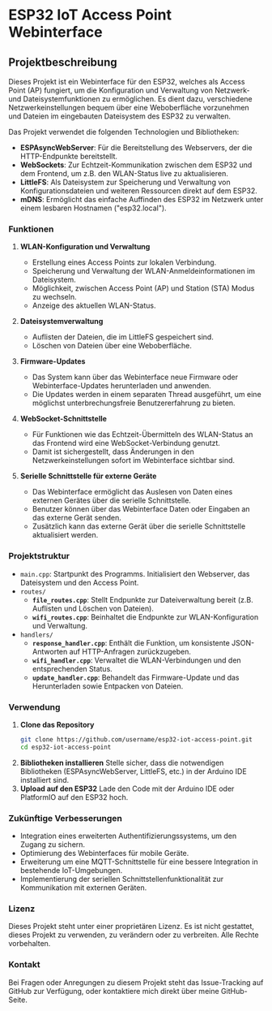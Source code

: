 # ESP32 IoT Access Point Webinterface

## Projektbeschreibung

Dieses Projekt ist ein Webinterface für den ESP32, welches als Access Point (AP) fungiert, um die Konfiguration und Verwaltung von Netzwerk- und Dateisystemfunktionen zu ermöglichen. Es dient dazu, verschiedene Netzwerkeinstellungen bequem über eine Weboberfläche vorzunehmen und Dateien im eingebauten Dateisystem des ESP32 zu verwalten.

Das Projekt verwendet die folgenden Technologien und Bibliotheken:

- **ESPAsyncWebServer**: Für die Bereitstellung des Webservers, der die HTTP-Endpunkte bereitstellt.
- **WebSockets**: Zur Echtzeit-Kommunikation zwischen dem ESP32 und dem Frontend, um z.B. den WLAN-Status live zu aktualisieren.
- **LittleFS**: Als Dateisystem zur Speicherung und Verwaltung von Konfigurationsdateien und weiteren Ressourcen direkt auf dem ESP32.
- **mDNS**: Ermöglicht das einfache Auffinden des ESP32 im Netzwerk unter einem lesbaren Hostnamen ("esp32.local").

### Funktionen

1. **WLAN-Konfiguration und Verwaltung**

   - Erstellung eines Access Points zur lokalen Verbindung.
   - Speicherung und Verwaltung der WLAN-Anmeldeinformationen im Dateisystem.
   - Möglichkeit, zwischen Access Point (AP) und Station (STA) Modus zu wechseln.
   - Anzeige des aktuellen WLAN-Status.

2. **Dateisystemverwaltung**

   - Auflisten der Dateien, die im LittleFS gespeichert sind.
   - Löschen von Dateien über eine Weboberfläche.

3. **Firmware-Updates**

   - Das System kann über das Webinterface neue Firmware oder Webinterface-Updates herunterladen und anwenden.
   - Die Updates werden in einem separaten Thread ausgeführt, um eine möglichst unterbrechungsfreie Benutzererfahrung zu bieten.

4. **WebSocket-Schnittstelle**

   - Für Funktionen wie das Echtzeit-Übermitteln des WLAN-Status an das Frontend wird eine WebSocket-Verbindung genutzt.
   - Damit ist sichergestellt, dass Änderungen in den Netzwerkeinstellungen sofort im Webinterface sichtbar sind.

5. **Serielle Schnittstelle für externe Geräte**

   - Das Webinterface ermöglicht das Auslesen von Daten eines externen Gerätes über die serielle Schnittstelle.
   - Benutzer können über das Webinterface Daten oder Eingaben an das externe Gerät senden.
   - Zusätzlich kann das externe Gerät über die serielle Schnittstelle aktualisiert werden.

### Projektstruktur

- `main.cpp`: Startpunkt des Programms. Initialisiert den Webserver, das Dateisystem und den Access Point.
- `routes/`
  - **`file_routes.cpp`**: Stellt Endpunkte zur Dateiverwaltung bereit (z.B. Auflisten und Löschen von Dateien).
  - **`wifi_routes.cpp`**: Beinhaltet die Endpunkte zur WLAN-Konfiguration und Verwaltung.
- `handlers/`
  - **`response_handler.cpp`**: Enthält die Funktion, um konsistente JSON-Antworten auf HTTP-Anfragen zurückzugeben.
  - **`wifi_handler.cpp`**: Verwaltet die WLAN-Verbindungen und den entsprechenden Status.
  - **`update_handler.cpp`**: Behandelt das Firmware-Update und das Herunterladen sowie Entpacken von Dateien.

### Verwendung

1. **Clone das Repository**
   ```bash
   git clone https://github.com/username/esp32-iot-access-point.git
   cd esp32-iot-access-point
   ```
3. **Bibliotheken installieren** Stelle sicher, dass die notwendigen Bibliotheken (ESPAsyncWebServer, LittleFS, etc.) in der Arduino IDE installiert sind.
4. **Upload auf den ESP32** Lade den Code mit der Arduino IDE oder PlatformIO auf den ESP32 hoch.

### Zukünftige Verbesserungen
   - Integration eines erweiterten Authentifizierungssystems, um den Zugang zu sichern.
   - Optimierung des Webinterfaces für mobile Geräte.
   - Erweiterung um eine MQTT-Schnittstelle für eine bessere Integration in bestehende IoT-Umgebungen.
   - Implementierung der seriellen Schnittstellenfunktionalität zur Kommunikation mit externen Geräten.

### Lizenz
Dieses Projekt steht unter einer proprietären Lizenz. Es ist nicht gestattet, dieses Projekt zu verwenden, zu verändern oder zu verbreiten. Alle Rechte vorbehalten.

### Kontakt
Bei Fragen oder Anregungen zu diesem Projekt steht das Issue-Tracking auf GitHub zur Verfügung, oder kontaktiere mich direkt über meine GitHub-Seite.
  
